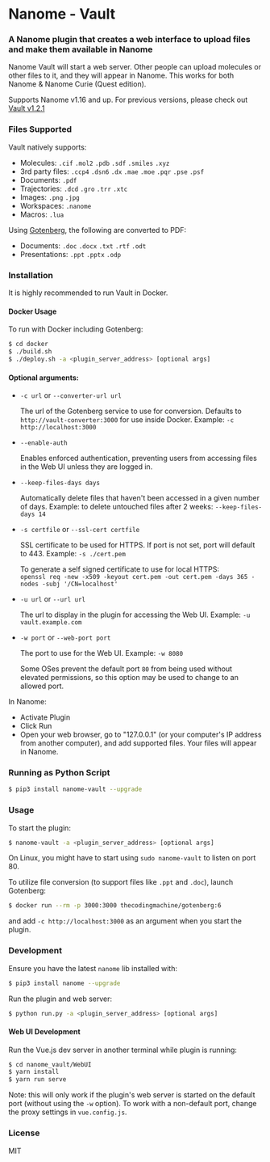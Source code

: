 # Nanome - Vault

### A Nanome plugin that creates a web interface to upload files and make them available in Nanome

Nanome Vault will start a web server. Other people can upload molecules or other files to it, and they will appear in Nanome. This works for both Nanome & Nanome Curie (Quest edition).

Supports Nanome v1.16 and up. For previous versions, please check out [Vault v1.2.1](https://github.com/nanome-ai/plugin-vault/tree/v1.2.1)

### Files Supported

Vault natively supports:

- Molecules: `.cif` `.mol2` `.pdb` `.sdf` `.smiles` `.xyz`
- 3rd party files: `.ccp4` `.dsn6` `.dx` `.mae` `.moe` `.pqr` `.pse` `.psf`
- Documents: `.pdf`
- Trajectories: `.dcd` `.gro` `.trr` `.xtc`
- Images: `.png` `.jpg`
- Workspaces: `.nanome`
- Macros: `.lua`

Using [Gotenberg](https://github.com/thecodingmachine/gotenberg), the following are converted to PDF:

- Documents: `.doc` `.docx` `.txt` `.rtf` `.odt`
- Presentations: `.ppt` `.pptx` `.odp`

### Installation

It is highly recommended to run Vault in Docker.

#### Docker Usage

To run with Docker including Gotenberg:

```sh
$ cd docker
$ ./build.sh
$ ./deploy.sh -a <plugin_server_address> [optional args]
```

#### Optional arguments:

- `-c url` or `--converter-url url`

  The url of the Gotenberg service to use for conversion. Defaults to `http://vault-converter:3000` for use inside Docker. Example: `-c http://localhost:3000`

- `--enable-auth`

  Enables enforced authentication, preventing users from accessing files in the Web UI unless they are logged in.

- `--keep-files-days days`

  Automatically delete files that haven't been accessed in a given number of days. Example: to delete untouched files after 2 weeks: `--keep-files-days 14`

- `-s certfile` or `--ssl-cert certfile`

  SSL certificate to be used for HTTPS. If port is not set, port will default to 443. Example: `-s ./cert.pem`

  To generate a self signed certificate to use for local HTTPS:\
  `openssl req -new -x509 -keyout cert.pem -out cert.pem -days 365 -nodes -subj '/CN=localhost'`

- `-u url` or `--url url`

  The url to display in the plugin for accessing the Web UI. Example: `-u vault.example.com`

- `-w port` or `--web-port port`

  The port to use for the Web UI. Example: `-w 8080`

  Some OSes prevent the default port `80` from being used without elevated permissions, so this option may be used to change to an allowed port.

In Nanome:

- Activate Plugin
- Click Run
- Open your web browser, go to "127.0.0.1" (or your computer's IP address from another computer), and add supported files. Your files will appear in Nanome.



### Running as Python Script
```sh
$ pip3 install nanome-vault --upgrade
```

### Usage

To start the plugin:

```sh
$ nanome-vault -a <plugin_server_address> [optional args]
```

On Linux, you might have to start using `sudo nanome-vault` to listen on port 80.

To utilize file conversion (to support files like `.ppt` and `.doc`), launch Gotenberg:

```sh
$ docker run --rm -p 3000:3000 thecodingmachine/gotenberg:6
```

and add `-c http://localhost:3000` as an argument when you start the plugin.


### Development

Ensure you have the latest `nanome` lib installed with:

```sh
$ pip3 install nanome --upgrade
```

Run the plugin and web server:

```sh
$ python run.py -a <plugin_server_address> [optional args]
```

#### Web UI Development

Run the Vue.js dev server in another terminal while plugin is running:

```sh
$ cd nanome_vault/WebUI
$ yarn install
$ yarn run serve
```

Note: this will only work if the plugin's web server is started on the default port (without using the `-w` option). To work with a non-default port, change the proxy settings in `vue.config.js`.

### License

MIT
